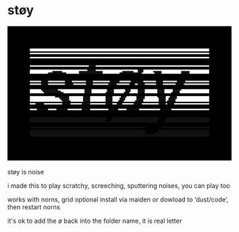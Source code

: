 # støy

![støy](screenshot.png)

støy is noise

i made this to play scratchy, screeching, sputtering noises, you can play too

works with norns, grid optional
install via maiden or dowload to ‘dust/code’, then restart norns

it's ok to add the ø back into the folder name, it is real letter
